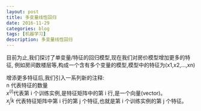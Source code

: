 ```yaml
---
layout: post
title: 多变量线性回归
date: 2016-11-29
categories: blog
tags: [机器学习]
description: 多变量线性回归
---
```




目前为止,我们探讨了单变量/特征的回归模型,现在我们对房价模型增加更多的特征, 例如房间数楼层等,构成一个含有多个变量的模型,模型中的特征为(x1,x2,...,xn)

增添更多特征后,我们引入一系列新的注释:    
n 代表特征的数量   
$x^{(i)}$代表第 i 个训练实例,是特征矩阵中的第 i 行,是一个向量(vector)。    
$x^i_jk$ 代表特征矩阵中第 i 行的第 j 个特征,也就是第 i 个训练实例的第 j 个特征。